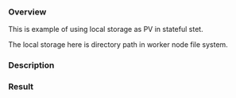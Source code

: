 ### Overview

This is example of using local storage as PV in stateful stet.

The local storage here is directory path in worker node file system.


### Description




### Result